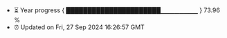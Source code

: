 - ⏳ Year progress { ██████████████████████▁▁▁▁▁▁▁▁ } 73.96 %
- ⏰ Updated on Fri, 27 Sep 2024 16:26:57 GMT

